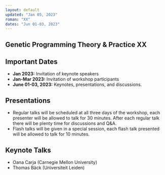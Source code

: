 ```yaml
---
layout: default
updated: "Jan 05, 2023"
roman: "XX"
dates: "Jun 01-03, 2023"
---
```


## Genetic Programming Theory & Practice XX


## Important Dates

- **Jan 2023:** Invitation of keynote speakers
- **Jan-Mar 2023:** Invitation of workshop participants
- **June 01-03, 2023:** Keynotes, presentations, and discussions.

## Presentations
- Regular talks will be scheduled at all three days of the workshop, each presenter will be allowed to talk for 30 minutes. After each regular talk there will be plenty time for discussions and Q&A.
- Flash talks will be given in a special session, each flash talk presented will be allowed to talk for 10 minutes.

## Keynote Talks
- Oana Carja (Carnegie Mellon University)
- Thomas Bäck (Universiteit Leiden)

